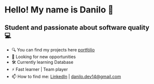 # Hello! My name is Danilo 🚀
## Student and passionate about software quality 💻

- 🔍 You can find my projects here [portfólio](https://dan100motal.wixsite.com/portf)
- 🎯 Looking for new opportunities
- 🛠️ Currently learning Database
- ⚡ Fast learner | Team player
- 📫 How to find me: [LinkedIn](http://bit.ly/4jGr44B) | danilo.dev14@gmail.com

<!---
MotaQA/MotaQA is a ✨ special ✨ repository because its `README.md` (this file) appears on your GitHub profile.
You can click the Preview link to take a look at your changes.
--->
